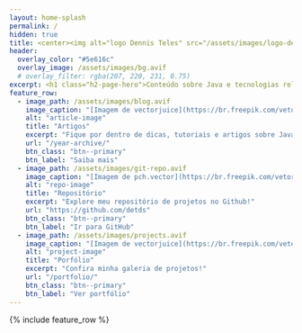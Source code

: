 ```yaml
---
layout: home-splash
permalink: /
hidden: true
title: <center><img alt="logo Dennis Teles" src="/assets/images/logo-dennisteles3.png"></center>
header:
  overlay_color: "#5e616c"
  overlay_image: /assets/images/bg.avif
  # overlay_filter: rgba(207, 220, 231, 0.75)
excerpt: <h1 class="h2-page-hero">Conteúdo sobre Java e tecnologias relacionadas</h1>
feature_row:
  - image_path: /assets/images/blog.avif
    image_caption: "[Imagem de vectorjuice](https://br.freepik.com/vetores-gratis/blogar-divertido-criacao-de-conteudo-streaming-online-videoblog-jovem-fazendo-selfie-para-rede-social-compartilhando-feedback-estrategia-de-autopromocao_11669170.htm#&position=5&from_view=undefined) no Freepik"
    alt: "article-image"
    title: "Artigos"
    excerpt: "Fique por dentro de dicas, tutoriais e artigos sobre Java e o mundo de desenvolvimento!"
    url: "/year-archive/"
    btn_class: "btn--primary"
    btn_label: "Saiba mais"
  - image_path: /assets/images/git-repo.avif
    image_caption: "[Imagem de pch.vector](https://br.freepik.com/vetores-gratis/trabalhadores-de-escritorio-organizando-armazenamento-de-dados-e-arquivamento-de-arquivos-no-servidor-ou-computador-ilustracao-de-desenho-animado_12699172.htm#&position=6&from_view=undefined) no Freepik"
    alt: "repo-image"
    title: "Repositório"
    excerpt: "Explore meu repositório de projetos no Github!"
    url: "https://github.com/detds"
    btn_class: "btn--primary"
    btn_label: "Ir para GitHub"
  - image_path: /assets/images/projects.avif
    image_caption: "[Imagem de vectorjuice](https://br.freepik.com/vetores-gratis/desenvolvedor-em-laptop-e-computador-com-soft-robotico-aberto-arquitetura-de-automacao-aberta-software-de-robotica-de-codigo-aberto-conceito-de-desenvolvimento-livre_11667733.htm#&position=1&from_view=undefined) no Freepik"
    alt: "project-image"
    title: "Porfólio"
    excerpt: "Confira minha galeria de projetos!"
    url: "/portfolio/"
    btn_class: "btn--primary"
    btn_label: "Ver portfólio"
---
```


{% include feature_row %}